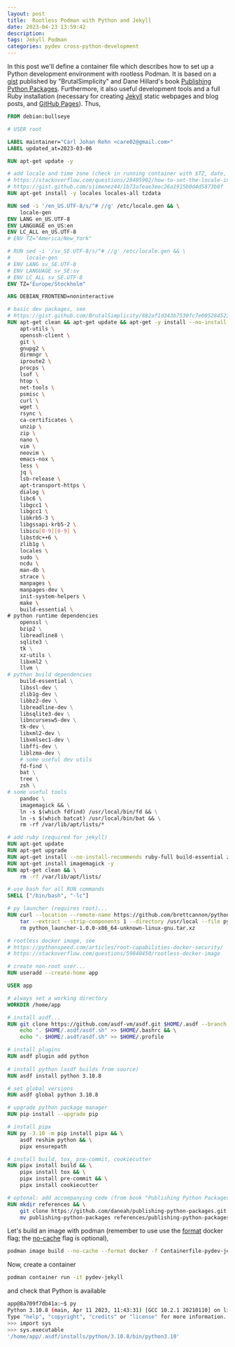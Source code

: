 ```yaml
---
layout: post
title:  Rootless Podman with Python and Jekyll
date: 2023-04-23 13:59:42
description: 
tags: Jekyll Podman
categories: pydev cross-python-development
---
```


In this post we'll define a container file which describes how to set up a Python development environment with rootless Podman. It is based on a [gist](https://gist.github.com/BrutalSimplicity/882af1d343b7530fc7e005284523d38d) published by "BrutalSimplicity" and Dane Hillard's book [Publishing Python Packages](https://www.manning.com/books/publishing-python-packages). Furthermore, it also useful development tools and a full Ruby installation (necessary for creating [Jekyll](https://jekyllrb.com/) static webpages and blog posts, and [GitHub Pages](https://pages.github.com/)). Thus,

```dockerfile
FROM debian:bullseye

# USER root

LABEL maintainer="Carl Johan Rehn <care02@gmail.com>"
LABEL updated_at=2023-03-06

RUN apt-get update -y

# add locale and time zone (check in running container with $TZ, date, and locale), see
# https://stackoverflow.com/questions/28405902/how-to-set-the-locale-inside-a-debian-ubuntu-docker-container
# https://gist.github.com/sjimenez44/1b73afeae3eec26a1915b0d4d5873b8f
RUN apt-get install -y locales locales-all tzdata

RUN sed -i '/en_US.UTF-8/s/^# //g' /etc/locale.gen && \
    locale-gen
ENV LANG en_US.UTF-8
ENV LANGUAGE en_US:en
ENV LC_ALL en_US.UTF-8
# ENV TZ="America/New_York"

# RUN sed -i '/sv_SE.UTF-8/s/^# //g' /etc/locale.gen && \
#     locale-gen
# ENV LANG sv_SE.UTF-8
# ENV LANGUAGE sv_SE:sv
# ENV LC_ALL sv_SE.UTF-8
ENV TZ="Europe/Stockholm"

ARG DEBIAN_FRONTEND=noninteractive

# basic dev packages, see
# https://gist.github.com/BrutalSimplicity/882af1d343b7530fc7e005284523d38d
RUN apt-get clean && apt-get update && apt-get -y install --no-install-recommends \
    apt-utils \
    openssh-client \
    git \
    gnupg2 \
    dirmngr \
    iproute2 \
    procps \
    lsof \
    htop \
    net-tools \
    psmisc \
    curl \
    wget \
    rsync \
    ca-certificates \
    unzip \
    zip \
    nano \
    vim \
    neovim \
    emacs-nox \
    less \
    jq \
    lsb-release \
    apt-transport-https \
    dialog \
    libc6 \
    libgcc1 \
    libgcc1 \
    libkrb5-3 \
    libgssapi-krb5-2 \
    libicu[0-9][0-9] \
    libstdc++6 \
    zlib1g \
    locales \
    sudo \
    ncdu \
    man-db \
    strace \
    manpages \
    manpages-dev \
    init-system-helpers \
    make \
    build-essential \
# python runtime dependencies
    openssl \
    bzip2 \
    libreadline8 \
    sqlite3 \
    tk \
    xz-utils \
    libxml2 \
    llvm \
# python build dependencies
    build-essential \
    libssl-dev \
    zlib1g-dev \
    libbz2-dev \
    libreadline-dev \
    libsqlite3-dev \
    libncursesw5-dev \
    tk-dev \
    libxml2-dev \
    libxmlsec1-dev \
    libffi-dev \
    liblzma-dev \
    # some useful dev utils
    fd-find \
    bat \
    tree \
    zsh \
# some useful tools
    pandoc \
    imagemagick && \
    ln -s $(which fdfind) /usr/local/bin/fd && \
    ln -s $(which batcat) /usr/local/bin/bat && \
    rm -rf /var/lib/apt/lists/*

# add ruby (required for jekyll)
RUN apt-get update
RUN apt-get upgrade
RUN apt-get install --no-install-recommends ruby-full build-essential zlib1g-dev -y
RUN apt-get install imagemagick -y
RUN apt-get clean && \
    rm -rf /var/lib/apt/lists/

# use bash for all RUN commands 
SHELL ["/bin/bash", "-lc"]

# py launcher (requires root)...
RUN curl --location --remote-name https://github.com/brettcannon/python-launcher/releases/download/v1.0.0/python_launcher-1.0.0-x86_64-unknown-linux-gnu.tar.xz && \
    tar --extract --strip-components 1 --directory /usr/local --file python_launcher-1.0.0-x86_64-unknown-linux-gnu.tar.xz && \
    rm python_launcher-1.0.0-x86_64-unknown-linux-gnu.tar.xz

# rootless docker image, see
# https://pythonspeed.com/articles/root-capabilities-docker-security/
# https://stackoverflow.com/questions/59840450/rootless-docker-image

# create non-root user...
RUN useradd --create-home app

USER app

# always set a working directory
WORKDIR /home/app

# install asdf...
RUN git clone https://github.com/asdf-vm/asdf.git $HOME/.asdf --branch v0.11.1 && \
    echo ". $HOME/.asdf/asdf.sh" >> $HOME/.bashrc && \
    echo ". $HOME/.asdf/asdf.sh" >> $HOME/.profile

# install plugins
RUN asdf plugin add python
    
# install python (asdf builds from source)
RUN asdf install python 3.10.8 

# set global versions
RUN asdf global python 3.10.8

# upgrade python package manager
RUN pip install --upgrade pip

# install pipx
RUN py -3.10 -m pip install pipx && \
    asdf reshim python && \
    pipx ensurepath

# install build, tox, pre-commit, cookiecutter
RUN pipx install build && \
    pipx install tox && \
    pipx install pre-commit && \
    pipx install cookiecutter

# optonal: add accompanying code (from book "Publishing Python Packages")
RUN mkdir references && \
    git clone https://github.com/daneah/publishing-python-packages.git && \
    mv publishing-python-packages references/publishing-python-packages
```

Let's build an image with podman (remember to use use the [format](https://github.com/containers/podman/issues/8477) docker flag; the [no-cache](https://docs.podman.io/en/latest/markdown/podman-build.1.html) flag is optional),

```bash
podman image build --no-cache --format docker -f Containerfile-pydev-jekyll -t pydev-jekyll .
```

Now, create a container

```bash
podman container run -it pydev-jekyll
```

and check that Python is available

```bash
app@8a709f7db41a:~$ py
Python 3.10.8 (main, Apr 11 2023, 11:43:31) [GCC 10.2.1 20210110] on linux
Type "help", "copyright", "credits" or "license" for more information.
>>> import sys
>>> sys.executable
'/home/app/.asdf/installs/python/3.10.8/bin/python3.10'
```

